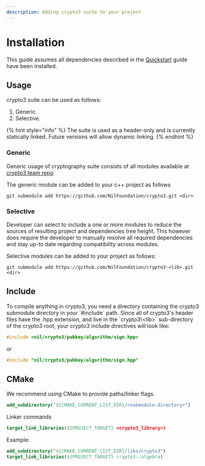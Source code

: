 ```yaml
---
description: Adding crypto3 suite to your project
---
```


# Installation

This guide assumes all dependencies described in the [Quickstart](quickstart.md) guide have been installed.

## Usage

crypto3 suite can be used as follows:

1. Generic.
2. Selective.

{% hint style="info" %}
The suite is used as a header-only and is currently statically linked. Future versions will allow dynamic linking.
{% endhint %}

### Generic

Generic usage of cryptography suite consists of all modules available at [crypto3 team repo](https://github.com/orgs/NilFoundation/teams/nil-crypto3/repositories)

The generic module can be added to your c++ project as follows

```shell
git submodule add https://github.com/NilFoundation/crypto3.git <dir>
```

### Selective

Developer can select to include a one or more modules to reduce the sources of resulting project and dependencies tree height. This however does require the developer to manually resolve all required dependencies and stay up-to date regarding compatibility across modules.

Selective modules can be added to your project as follows:

```shell
git submodule add https://github.com/NilFoundation/crypto3-<lib>.git <dir>
```

## Include

To compile anything in crypto3, you need a directory containing the crypto3 submodule directory in your \`#include\` path. Since all of crypto3's header files have the .hpp extension, and live in the \`crypto3\\\<lib>\` sub-directory of the crypto3 root, your crypto3 include directives will look like:

```cpp
#include <nil/crypto3/pubkey/algorithm/sign.hpp>
```

or

```cpp
#include "nil/crypto3/pubkey/algorithm/sign.hpp"
```

## CMake

We recommend using CMake to provide paths/linker flags.

```cmake
add_subdirectory("${CMAKE_CURRENT_LIST_DIR}/<submodule-directory>")
```

Linker commands&#x20;

```cmake
target_link_libraries(${PROJECT_TARGET} <crypto3_library>)
```

Example:

```cmake
add_subdirectory("${CMAKE_CURRENT_LIST_DIR}/libs/crypto3")
target_link_libraries(${PROJECT_TARGET} crypto3::algebra)
```

